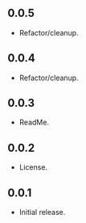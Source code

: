 ## 0.0.5

* Refactor/cleanup.

## 0.0.4

* Refactor/cleanup.

## 0.0.3

* ReadMe.

## 0.0.2

* License.

## 0.0.1

* Initial release.
